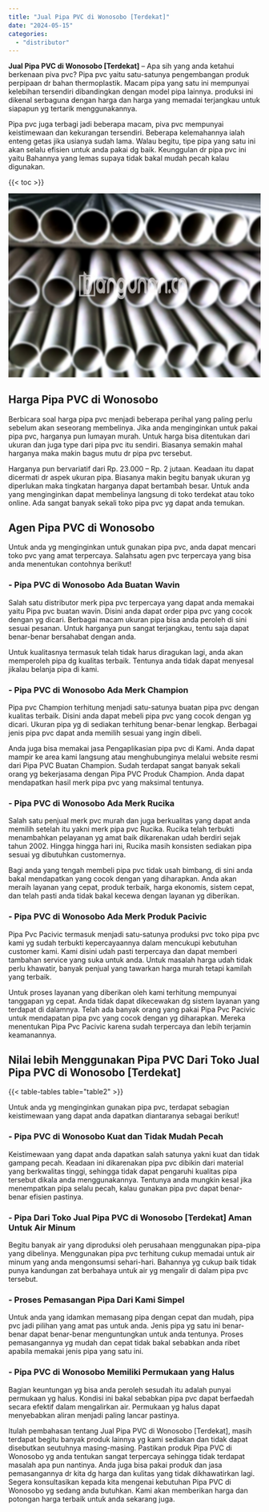 ```yaml
---
title: "Jual Pipa PVC di Wonosobo [Terdekat]"
date: "2024-05-15"
categories: 
  - "distributor"
---
```


**Jual Pipa PVC di Wonosobo \[Terdekat\]** – Apa sih yang anda ketahui berkenaan piva pvc? Pipa pvc yaitu satu-satunya pengembangan produk perpipaan dr bahan thermoplastik. Macam pipa yang satu ini mempunyai kelebihan tersendiri dibandingkan dengan model pipa lainnya. produksi ini dikenal serbaguna dengan harga dan harga yang memadai terjangkau untuk siapapun yg tertarik menggunakannya.

Pipa pvc juga terbagi jadi beberapa macam, piva pvc mempunyai keistimewaan dan kekurangan tersendiri. Beberapa kelemahannya ialah enteng getas jika usianya sudah lama. Walau begitu, tipe pipa yang satu ini akan selalu efisien untuk anda pakai dg baik. Keunggulan dr pipa pvc ini yaitu Bahannya yang lemas supaya tidak bakal mudah pecah kalau digunakan.

{{< toc >}}

![Jual Pipa PVC di Wonosobo [Terdekat]](/images/jaul-pipa-pvc-62.png)

## Harga Pipa PVC di Wonosobo

Berbicara soal harga pipa pvc menjadi beberapa perihal yang paling perlu sebelum akan seseorang membelinya. Jika anda menginginkan untuk pakai pipa pvc, harganya pun lumayan murah. Untuk harga bisa ditentukan dari ukuran dan juga type dari pipa pvc itu sendiri. Biasanya semakin mahal harganya maka makin bagus mutu dr pipa pvc tersebut.

Harganya pun bervariatif dari Rp. 23.000 – Rp. 2 jutaan. Keadaan itu dapat dicermati dr aspek ukuran pipa. Biasanya makin begitu banyak ukuran yg diperlukan maka tingkatan harganya dapat bertambah besar. Untuk anda yang menginginkan dapat membelinya langsung di toko terdekat atau toko online. Ada sangat banyak sekali toko pipa pvc yg dapat anda temukan.

## Agen Pipa PVC di Wonosobo

Untuk anda yg menginginkan untuk gunakan pipa pvc, anda dapat mencari toko pvc yang amat terpercaya. Salahsatu agen pvc terpercaya yang bisa anda menentukan contohnya berikut!

### \- Pipa PVC di Wonosobo Ada Buatan Wavin

Salah satu distributor merk pipa pvc terpercaya yang dapat anda memakai yaitu Pipa pvc buatan wavin. Disini anda dapat order pipa pvc yang cocok dengan yg dicari. Berbagai macam ukuran pipa bisa anda peroleh di sini sesuai pesanan. Untuk harganya pun sangat terjangkau, tentu saja dapat benar-benar bersahabat dengan anda.

Untuk kualitasnya termasuk telah tidak harus diragukan lagi, anda akan memperoleh pipa dg kualitas terbaik. Tentunya anda tidak dapat menyesal jikalau belanja pipa di kami.

### \- Pipa PVC di Wonosobo Ada Merk Champion

Pipa pvc Champion terhitung menjadi satu-satunya buatan pipa pvc dengan kualitas terbaik. Disini anda dapat mebeli pipa pvc yang cocok dengan yg dicari. Ukuran pipa yg di sediakan terhitung benar-benar lengkap. Berbagai jenis pipa pvc dapat anda memilih sesuai yang ingin dibeli.

Anda juga bisa memakai jasa Pengaplikasian pipa pvc di Kami. Anda dapat mampir ke area kami langsung atau menghubunginya melalui website resmi dari Pipa PVC Buatan Champion. Sudah terdapat sangat banyak sekali orang yg bekerjasama dengan Pipa PVC Produk Champion. Anda dapat mendapatkan hasil merk pipa pvc yang maksimal tentunya.

### \- Pipa PVC di Wonosobo Ada Merk Rucika

Salah satu penjual merk pvc murah dan juga berkualitas yang dapat anda memilih setelah itu yakni merk pipa pvc Rucika. Rucika telah terbukti menambahkan pelayanan yg amat baik dikarenakan udah berdiri sejak tahun 2002. Hingga hingga hari ini, Rucika masih konsisten sediakan pipa sesuai yg dibutuhkan customernya.

Bagi anda yang tengah membeli pipa pvc tidak usah bimbang, di sini anda bakal mendapatkan yang cocok dengan yang diharapkan. Anda akan meraih layanan yang cepat, produk terbaik, harga ekonomis, sistem cepat, dan telah pasti anda tidak bakal kecewa dengan layanan yg diberikan.

### \- Pipa PVC di Wonosobo Ada Merk Produk Pacivic

Pipa Pvc Pacivic termasuk menjadi satu-satunya produksi pvc toko pipa pvc kami yg sudah terbukti kepercayaannya dalam mencukupi kebutuhan customer kami. Kami disini udah pasti terpercaya dan dapat memberi tambahan service yang suka untuk anda. Untuk masalah harga udah tidak perlu khawatir, banyak penjual yang tawarkan harga murah tetapi kamilah yang terbaik.

Untuk proses layanan yang diberikan oleh kami terhitung mempunyai tanggapan yg cepat. Anda tidak dapat dikecewakan dg sistem layanan yang terdapat di dalamnya. Telah ada banyak orang yang pakai Pipa Pvc Pacivic untuk mendapatan pipa pvc yang cocok dengan yg diharapkan. Mereka menentukan Pipa Pvc Pacivic karena sudah terpercaya dan lebih terjamin keamanannya.

## Nilai lebih Menggunakan Pipa PVC Dari Toko Jual Pipa PVC di Wonosobo \[Terdekat\]

{{< table-tables table="table2" >}}

Untuk anda yg menginginkan gunakan pipa pvc, terdapat sebagian keistimewaan yang dapat anda dapatkan diantaranya sebagai berikut!

### \- Pipa PVC di Wonosobo Kuat dan Tidak Mudah Pecah

Keistimewaan yang dapat anda dapatkan salah satunya yakni kuat dan tidak gampang pecah. Keadaan ini dikarenakan pipa pvc dibikin dari material yang berkwalitas tinggi, sehingga tidak dapat pengaruhi kualitas pipa tersebut dikala anda menggunakannya. Tentunya anda mungkin kesal jika menempatkan pipa selalu pecah, kalau gunakan pipa pvc dapat benar-benar efisien pastinya.

### \- Pipa Dari Toko Jual Pipa PVC di Wonosobo \[Terdekat\] Aman Untuk Air Minum

Begitu banyak air yang diproduksi oleh perusahaan menggunakan pipa-pipa yang dibelinya. Menggunakan pipa pvc terhitung cukup memadai untuk air minum yang anda mengonsumsi sehari-hari. Bahannya yg cukup baik tidak punya kandungan zat berbahaya untuk air yg mengalir di dalam pipa pvc tersebut.

### \- Proses Pemasangan Pipa Dari Kami Simpel

Untuk anda yang idamkan memasang pipa dengan cepat dan mudah, pipa pvc jadi pilihan yang amat pas untuk anda. Jenis pipa yg satu ini benar-benar dapat benar-benar menguntungkan untuk anda tentunya. Proses pemasangannya yg mudah dan cepat tidak bakal sebabkan anda ribet apabila memakai jenis pipa yang satu ini.

### \- Pipa PVC di Wonosobo Memiliki Permukaan yang Halus

Bagian keuntungan yg bisa anda peroleh sesudah itu adalah punyai permukaan yg halus. Kondisi ini bakal sebabkan pipa pvc dapat berfaedah secara efektif dalam mengalirkan air. Permukaan yg halus dapat menyebabkan aliran menjadi paling lancar pastinya.

Itulah pembahasan tentang Jual Pipa PVC di Wonosobo \[Terdekat\], masih terdapat begitu banyak produk lainnya yg kami sediakan dan tidak dapat disebutkan seutuhnya masing-masing. Pastikan produk Pipa PVC di Wonosobo yg anda tentukan sangat terpercaya sehingga tidak terdapat masalah apa pun nantinya. Anda juga bisa pakai produk dan jasa pemasangannya dr kita dg harga dan kulitas yang tidak dikhawatirkan lagi. Segera konsultasikan kepada kita mengenai kebutuhan Pipa PVC di Wonosobo yg sedang anda butuhkan. Kami akan memberikan harga dan potongan harga terbaik untuk anda sekarang juga.
